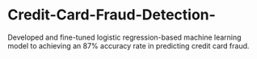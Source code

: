 # Credit-Card-Fraud-Detection-
Developed and fine-tuned logistic regression-based machine learning model to achieving an 87% accuracy rate in predicting credit card fraud.
